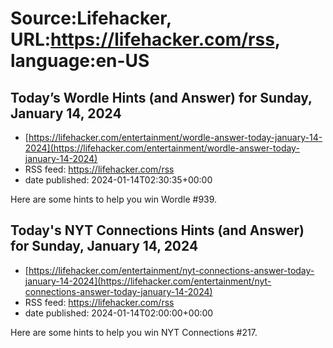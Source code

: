 # Source:Lifehacker, URL:https://lifehacker.com/rss, language:en-US

## Today’s Wordle Hints (and Answer) for Sunday, January 14, 2024
 - [https://lifehacker.com/entertainment/wordle-answer-today-january-14-2024](https://lifehacker.com/entertainment/wordle-answer-today-january-14-2024)
 - RSS feed: https://lifehacker.com/rss
 - date published: 2024-01-14T02:30:35+00:00

Here are some hints to help you win Wordle #939.

## Today's NYT Connections Hints (and Answer) for Sunday, January 14, 2024
 - [https://lifehacker.com/entertainment/nyt-connections-answer-today-january-14-2024](https://lifehacker.com/entertainment/nyt-connections-answer-today-january-14-2024)
 - RSS feed: https://lifehacker.com/rss
 - date published: 2024-01-14T02:00:00+00:00

Here are some hints to help you win NYT Connections #217.

